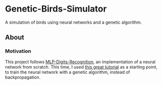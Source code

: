 # Genetic-Birds-Simulator
A simulation of birds using neural networks and a genetic algorithm.

## About
### Motivation
This project follows [MLP-Digits-Recognition](), an implementation of a neural network from scratch. This time, I used [this great tutorial](https://pwy.io/posts/learning-to-fly-pt1/) as a starting point, to train the neural network with a genetic algorithm, instead of backpropagation.